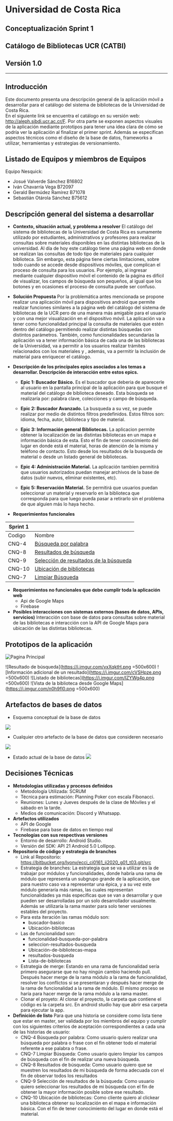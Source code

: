 # Universidad de Costa Rica

## Conceptualización Sprint 1

## Catálogo de Bibliotecas UCR (CATBI)

## Versión 1.0


---

## Introducción
Este documento presenta una descripción general de la aplicación móvil a desarrollar para el catálogo del sistema de bibliotecas de la Universidad de Costa Rica.  
En el siguiente link se encuentra el catálogo en su versión web: http://aleph.sibdi.ucr.ac.cr/F. 
Por otra parte se exponen aspectos visuales de la aplicación mediante prototipos para tener una idea clara de cómo se podría ver la aplicación al finalizar el primer sprint. 
Además se especifican aspectos técnicos como el diseño de la base de datos, frameworks a utilizar, herramientas y estrategias de versionamiento.

## Listado de Equipos y miembros de Equipos
Equipo Nesquick:

* Josué Valverde Sánchez B16802
* Iván Chavarría Vega B72097
* Gerald Bermúdez Ramírez B71078
* Sebastián Otárola Sánchez B75612



## Descripción general del sistema a desarrollar

* **Contexto, situación actual, y problema a resolver**
El catálogo del sistema de bibliotecas de la Universidad de Costa Rica es sumamente utilizado por estudiantes, administrativos y profesores para realizar consultas sobre materiales disponibles en las distintas bibliotecas de la universidad.
Al día de hoy este catálogo tiene una página web en donde se realizan las consultas de todo tipo de materiales para cualquier biblioteca. Sin embargo, esta página tiene ciertas limitaciones, sobre todo cuando se accede desde dispositivos móviles, que complican el proceso de consulta para los usuarios. Por ejemplo, al ingresar mediante cualquier dispositivo móvil el contenido de la página es difícil de visualizar, los campos de búsqueda son pequeños, al igual que los botones y en ocasiones el proceso de consulta puede ser confuso.

- **Solución Propuesta**
Por la problemática antes mencionada se propone realizar una aplicación móvil para dispositivos android que permite realizar funciones similares a la página web del catálogo del sistema de bibliotecas de la UCR pero de una manera más amigable para el usuario y con una mejor visualización en el dispositivo móvil. La aplicación va a tener como funcionalidad principal la consulta de materiales que estén dentro del catálogo permitiendo realizar distintas búsquedas con distintos parámetros. También, como funcionalidades secundarias la aplicación va a tener información básica de cada una de las bibliotecas de la Universidad, va a permitir a los usuarios realizar trámites relacionados con los materiales y , además, va a permitir la inclusión de material para enriquecer el catálogo. 

* **Descripción de los principales epics asociados a los temas a desarrollar. Descripción de interacción entre estos epics.**

    * **Epic 1: Buscador Básico.** Es el buscador que deberia   de aparecerle al usuario en la pantalla principal de la aplicación para que busque el material del catálogo de biblioteca deseado. Esta búsqueda se realizaría por: palabra clave, colecciones  y campo de búsqueda.

    * **Epic 2: Buscador Avanzado.** La busqueda a su vez, se puede realizar por medio de distintos filtros predefinidos. Estos filtros son: idioma, fecha, autor, biblioteca y tipo de material.


    * **Epic 3: Información general Bibliotecas.** La aplicacion permite obtener la localización de las distintas bibliotecas en un mapa e información básica de esta. Esto el fin de tener conocimiento del lugar en donde está el material, horas de atención de la misma y teléfono de contacto. Esto desde los resultados de la busqueda de material o desde un listado general de bibliotecas.
     
    * **Epic 4: Administración Material.** La aplicación tambien permitirá que usuarios autorizados puedan manejar archivos de la base de datos (subir nuevos, eliminar existentes, etc). 
    
    * **Epic 5: Reservación Material.** Se permitirá que usuarios puedan seleccionar un materíal y reservarlo en la biblioteca que corresponda para que luego pueda pasar a retirarlo sin el problema de que alguien más lo haya hecho.
    
    
* **Requerimientos funcionales**


| Sprint 1 |   |
| -------- |----------------|
| Codigo   |   Nombre  |
| CNQ-4    |          [Búsqueda por palabra](http://10.1.4.22:8080/secure/RapidBoard.jspa?rapidView=36&projectKey=CNQ&view=planning&selectedIssue=CNQ-4)          |
| CNQ-8    |         [Resultados de búsqueda](http://10.1.4.22:8080/secure/RapidBoard.jspa?rapidView=36&projectKey=CNQ&view=planning&selectedIssue=CNQ-8)         |
| CNQ-9    | [Selección de resultados de la búsqueda](http://10.1.4.22:8080/secure/RapidBoard.jspa?rapidView=36&projectKey=CNQ&view=planning&selectedIssue=CNQ-9) |
| CNQ-10   |       [Ubicación de bibliotecas](http://10.1.4.22:8080/secure/RapidBoard.jspa?rapidView=36&projectKey=CNQ&view=planning&selectedIssue=CNQ-10)        |
| CNQ-7    |            [Limpiar Búsqueda](http://10.1.4.22:8080/secure/RapidBoard.jspa?rapidView=36&projectKey=CNQ&view=planning&selectedIssue=CNQ-7)            |
 

* **Requerimientos no funcionales que debe cumplir toda la aplicación web**
    * Api de Google Maps
    * Firebase
* **Posibles interacciones con sistemas externos (bases de datos, APIs, servicios)**
Interacción con base de datos para consultas sobre material de las bibliotecas e interacción con la API de Google Maps para ubicación de las distintas bibliotecas.

## Prototipos de la aplicación
![Pagina Principal](https://i.imgur.com/c6li8hb.png)

![Resultado de búsqueda](https://i.imgur.com/vxXqktH.png =500x600)
![Información adicional de un resultado](https://i.imgur.com/cVSHpze.png =500x600)
![Listado de bibliotecas](https://i.imgur.com/IZYWg4p.png =500x600)
![Vista de la biblioteca desde Google Maps](https://i.imgur.com/n0h9fl0.png =500x600)



## Artefactos de bases de datos
* Esquema conceptual de la base de datos

![](https://i.imgur.com/iWEpoLQ.png)

* Cualquier otro artefacto de la base de datos que consideren necesario

![](https://i.imgur.com/yJAoEif.png)
* Estado actual de la base de datos 
![](https://i.imgur.com/hZ0lmTn.png)



## Decisiones Técnicas
* **Metodologías utilizadas y procesos definidos**
    * Metodología Utilizada: SCRUM
    * Técnica para estimación: Planning Poker con escala Fibonacci.
    * Reuniones: Lunes y Jueves después de la clase de Móviles y el sábado en la tarde.
    * Medios de comunicación: Discord y Whatsapp.
* **Artefactos utilizados**
    * API de Google
    * Firebase para base de datos en tiempo real
* **Tecnologías con sus respectivas versiones**
    * Entorno de desarrollo: Android Studio.
    * Versión del SDK: API 21 Android 5.0 Lollipop.
* **Repositorio de código y estrategia de branches**
    * Link al Repositorio: https://bitbucket.org/lyonv/ecci_ci0161_ii2020_g01_t03.git/src
    * Estrategia de branches: La estrategia que se va a utilizar es la de trabajar por módulos y funcionalidades, donde habría una rama de módulo que representa un subgrupo grande de la aplicación, que para nuestro caso va a representar una épica, y a su vez este módulo generaría más ramas, las cuales representan funcionalidades ya más específicas que se van a desarrollar y que pueden ser desarrolladas por un solo desarrollador usualmente. Además se utilizaría la rama master para solo tener versiones estables del proyecto.
    * Para esta iteración las ramas módulo son:
         * buscador-basico 
         * Ubicación-bibliotecas 
    * Las de funcionalidad son:
         * funcionalidad-busqueda-por-palabra
         * seleccion-resultados-busqueda
         * Ubicación-de-bibliotecas-mapa
         * resultados-busqueda
         * Lista-de-bibliotecas
    * Estrategia de merge: Estando en una rama de funcionalidad sería primero asegurarse que no hay ningún cambio haciendo pull. Después hacer merge de la rama módulo a la rama de funcionalidad, resolver los conflictos si se presentaran y después hacer merge de la rama de funcionalidad a la rama de módulo. El mismo proceso se haría para hacer merge de la rama módulo a la rama master.
    * Clonar el proyeto: Al clonar el proyecto, la carpeta que contiene el código es la carpeta src. En android studio hay que abrir esa carpeta para ejecutar la app.
* **Definición de listo**
    Para que una historia se considere como lista tiene que estar en master, ser validada por los miembros del equipo y cumplir con los siguientes criterios de aceptación correspondientes a cada una de las historias de usuario:
    * CNQ-4 Búsqueda por palabra: Como usuario quiero realizar una búsqueda por palabra o frase con el fin obtener todo el material referente a ese palabra o frase.
    * CNQ-7 Limpiar Búsqueda: Como usuario quiero limpiar los campos de búsqueda con el fin de realizar una nueva búsqueda.
    * CNQ-8 Resultados de búsqueda: Como usuario quiero que se muestren los resultados de mi búsqueda de forma adecuada con el fin de observar todos los resultados
    * CNQ-9 Selección de resultados de la búsqueda: Como usuario quiero seleccionar los resultados de mi búsqueda con el fin de obtener la mayor información posible sobre ese resultado.
    * CNQ-10 Ubicación de bibliotecas: Como cliente quiero al clickear una biblioteca obtener su localización en el mapa e información básica. Con el fin de tener conocimiento del lugar en donde está el material.